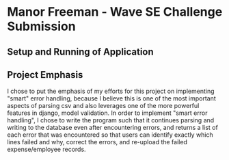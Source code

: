 # Manor Freeman - Wave SE Challenge Submission

## Setup and Running of Application


## Project Emphasis
I chose to put the emphasis of my efforts for this project on implementing "smart" error handling, because I believe this is one of the most important aspects of parsing csv and also leverages one of the more powerful features in django, model validation. In order to implement "smart error handling", I chose to write the program such that it continues parsing and writing to the database even after encountering errors, and returns a list of each error that was encountered so that users can identify exactly which lines failed and why, correct the errors, and re-upload the failed expense/employee records.
